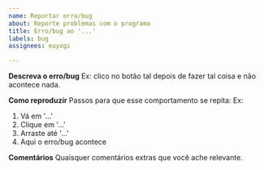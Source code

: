 ```yaml
---
name: Reportar erro/bug
about: Reporte problemas com o programa
title: Erro/bug ao '...'
labels: bug
assignees: euyogi

---
```


**Descreva o erro/bug**
Ex: clico no botão tal depois de fazer tal coisa e não acontece nada.

**Como reproduzir**
Passos para que esse comportamento se repita:
Ex:
1. Vá em '...'
2. Clique em '...'
3. Arraste até '...'
4. Aqui o erro/bug acontece

**Comentários**
Quaisquer comentários extras que você ache relevante.
